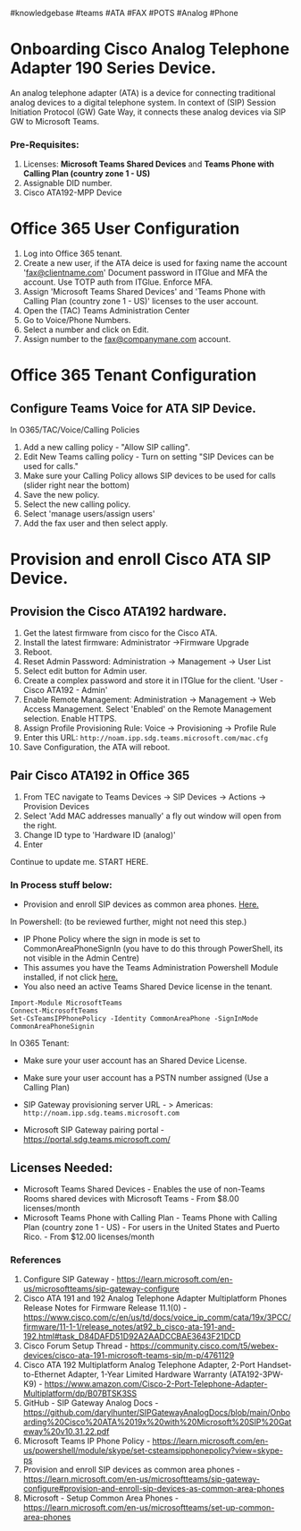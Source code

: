 #knowledgebase  #teams #ATA #FAX #POTS #Analog #Phone

# Onboarding Cisco Analog Telephone Adapter 190 Series Device.
An analog telephone adapter (ATA) is a device for connecting traditional analog devices to a digital telephone system. In context of (SIP) Session Initiation Protocol (GW) Gate Way, it connects these analog devices via SIP GW to Microsoft Teams.

### Pre-Requisites:
1. Licenses: **Microsoft Teams Shared Devices** and **Teams Phone with Calling Plan (country zone 1 - US)**
2. Assignable DID number.
3. Cisco ATA192-MPP Device

# Office 365 User Configuration
1. Log into Office 365 tenant.
2. Create a new user, if the ATA deice is used for faxing name the account 'fax@clientname.com' Document password in ITGlue and MFA the account.  Use TOTP auth from ITGlue. Enforce MFA.
3. Assign 'Microsoft Teams Shared Devices' and 'Teams Phone with Calling Plan (country zone 1 - US)' licenses to the user account.
4. Open the (TAC) Teams Administration Center
5. Go to Voice/Phone Numbers.
6. Select a number and click on Edit.
7. Assign number to the fax@companymane.com account.

# Office 365 Tenant Configuration
## Configure Teams Voice for ATA SIP Device.

In O365/TAC/Voice/Calling Policies
1. Add a new calling policy - "Allow SIP calling".
2. Edit New Teams calling policy - Turn on setting "SIP Devices can be used for calls."
3. Make sure your Calling Policy allows SIP devices to be used for calls (slider right near the bottom)
4. Save the new policy.
5. Select the new calling policy.
6. Select 'manage users/assign users'
7. Add the fax user and then select apply.

# Provision and enroll Cisco ATA SIP Device.
## Provision the Cisco ATA192 hardware.
1. Get the latest firmware from cisco for the Cisco ATA.
2. Install the latest firmware: Administrator ->Firmware Upgrade
3. Reboot.
4. Reset Admin Password: Administration -> Management -> User List 
5. Select edit button for Admin user. 
6. Create a complex password and store it in ITGlue for the client. 'User - Cisco ATA192 - Admin'
7. Enable Remote Management: Administration -> Management ->  Web Access Management. Select 'Enabled' on the Remote Management selection. Enable HTTPS.
9. Assign Profile Provisioning Rule: Voice -> Provisioning -> Profile Rule
10. Enter this URL: `http://noam.ipp.sdg.teams.microsoft.com/mac.cfg`
11.  Save Configuration, the ATA will reboot.
##  Pair Cisco ATA192 in Office 365
1. From TEC navigate to Teams Devices -> SIP Devices -> Actions -> Provision Devices
2. Select 'Add MAC addresses manually' a fly out window will open from the right. 
3. Change ID type to 'Hardware ID (analog)'
4. Enter


Continue to update me. START HERE.


### In Process stuff below:
- Provision and enroll SIP devices as common area phones. [Here.](https://learn.microsoft.com/en-us/microsoftteams/sip-gateway-configure#provision-and-enroll-sip-devices-as-common-area-phones)

In Powershell: (to be reviewed further, might not need this step.)
- IP Phone Policy where the sign in mode is set to CommonAreaPhoneSignIn (you have to do this through PowerShell, its not visible in the Admin Centre)
- This assumes you have the Teams Administration Powershell Module installed, if not click [here.](https://www.powershellgallery.com/packages/MicrosoftTeams/5.4.0)
- You also need an active Teams Shared Device license in the tenant.
```
Import-Module MicrosoftTeams
Connect-MicrosoftTeams
Set-CsTeamsIPPhonePolicy -Identity CommonAreaPhone -SignInMode CommonAreaPhoneSignin
```
In O365 Tenant:
- Make sure your user account has an Shared Device License.
- Make sure your user account has a PSTN number assigned (Use a Calling Plan)
- SIP Gateway provisioning server URL - > Americas: `http://noam.ipp.sdg.teams.microsoft.com`

- Microsoft SIP Gateway pairing portal - https://portal.sdg.teams.microsoft.com/

## Licenses Needed:
- Microsoft Teams Shared Devices - Enables the use of non-Teams Rooms shared devices with Microsoft Teams - From ‎$8.00‎ ‎licenses‎/month
- Microsoft Teams Phone with Calling Plan‎ - ‎Teams Phone with Calling Plan (country zone 1 - US)‎ - For users in the United States and Puerto Rico. - From ‎$12.00‎ ‎licenses‎/month



### References

1. Configure SIP Gateway - https://learn.microsoft.com/en-us/microsoftteams/sip-gateway-configure
2. Cisco ATA 191 and 192 Analog Telephone Adapter Multiplatform Phones Release Notes for Firmware Release 11.1(0) - https://www.cisco.com/c/en/us/td/docs/voice_ip_comm/cata/19x/3PCC/firmware/11-1-1/release_notes/at92_b_cisco-ata-191-and-192.html#task_D84DAFD51D92A2AADCCBAE3643F21DCD
3. Cisco Forum Setup Thread - https://community.cisco.com/t5/webex-devices/cisco-ata-191-microsoft-teams-sip/m-p/4761129
4. Cisco ATA 192 Multiplatform Analog Telephone Adapter, 2-Port Handset-to-Ethernet Adapter, 1-Year Limited Hardware Warranty (ATA192-3PW-K9) - https://www.amazon.com/Cisco-2-Port-Telephone-Adapter-Multiplatform/dp/B07BTSK3SS
5. GitHub - SIP Gateway Analog Docs - https://github.com/darylhunter/SIPGatewayAnalogDocs/blob/main/Onboarding%20Cisco%20ATA%2019x%20with%20Microsoft%20SIP%20Gateway%20v10.31.22.pdf
6. Microsoft Teams IP Phone Policy -  https://learn.microsoft.com/en-us/powershell/module/skype/set-csteamsipphonepolicy?view=skype-ps
7. Provision and enroll SIP devices as common area phones - https://learn.microsoft.com/en-us/microsoftteams/sip-gateway-configure#provision-and-enroll-sip-devices-as-common-area-phones
8. Microsoft - Setup Common Area Phones - https://learn.microsoft.com/en-us/microsoftteams/set-up-common-area-phones
